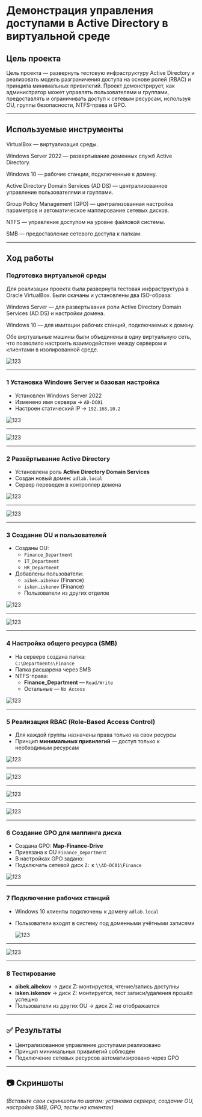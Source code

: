 # Демонстрация управления доступами в Active Directory в виртуальной среде

## Цель проекта
Цель проекта — развернуть тестовую инфраструктуру Active Directory и реализовать модель разграничения доступа на основе ролей (RBAC) и принципа минимальных привилегий.
Проект демонстрирует, как администратор может управлять пользователями и группами, предоставлять и ограничивать доступ к сетевым ресурсам, используя OU, группы безопасности, NTFS-права и GPO.

---

## Используемые инструменты

VirtualBox — виртуализация среды.

Windows Server 2022 — развертывание доменных служб Active Directory.

Windows 10 — рабочие станции, подключенные к домену.

Active Directory Domain Services (AD DS) — централизованное управление пользователями и группами.

Group Policy Management (GPO) — централизованная настройка параметров и автоматическое маппирование сетевых дисков.

NTFS — управление доступом на уровне файловой системы.

SMB — предоставление сетевого доступа к папкам. 

---

## Ход работы

### Подготовка виртуальной среды
Для реализации проекта была развернута тестовая инфраструктура в Oracle VirtualBox.
Были скачаны и установлены два ISO-образа:

Windows Server — для развертывания роли Active Directory Domain Services (AD DS) и настройки домена.

Windows 10 — для имитации рабочих станций, подключаемых к домену.

Обе виртуальные машины были объединены в одну виртуальную сеть, что позволило настроить взаимодействие между сервером и клиентами в изолированной среде.

![123](https://github.com/erbaevy/YunusSecurityLab/blob/main/active-directory/screenshots/0-vb-server-client.png)

---

### 1 Установка Windows Server и базовая настройка
- Установлен Windows Server 2022
- Изменено имя сервера → `AD-DC01`
- Настроен статический IP → `192.168.10.2`

![123](https://github.com/erbaevy/YunusSecurityLab/blob/main/active-directory/screenshots/1-iso-install.png)

---

![123](https://github.com/erbaevy/YunusSecurityLab/blob/main/active-directory/screenshots/2-ip-settings.png)


---

### 2 Развёртывание Active Directory
- Установлена роль **Active Directory Domain Services**
- Создан новый домен: `adlab.local`
- Сервер переведен в контроллер домена

![123](https://github.com/erbaevy/YunusSecurityLab/blob/main/active-directory/screenshots/3-adds.png)

---

![123](https://github.com/erbaevy/YunusSecurityLab/blob/main/active-directory/screenshots/4-adlab.png)


---

### 3 Создание OU и пользователей
- Созданы OU:
  - `Finance_Department`
  - `IT_Department`
  - `HR_Department`
- Добавлены пользователи:
  - `aibek.aibekov` (Finance)
  - `isken.iskenov` (Finance)
  - Пользователи из других отделов

![123](https://github.com/erbaevy/YunusSecurityLab/blob/main/active-directory/screenshots/5-create-ou.png)

---

![123](https://github.com/erbaevy/YunusSecurityLab/blob/main/active-directory/screenshots/6-create-group-ou.png)

---

### 4 Настройка общего ресурса (SMB)
- На сервере создана папка:  
  `C:\Departments\Finance`
- Папка расшарена через SMB
- NTFS-права:
  - **Finance_Department** — `Read/Write`
  - Остальные — `No Access`

 ![123](https://github.com/erbaevy/YunusSecurityLab/blob/main/active-directory/screenshots/6-create-users-in-group.png)

---

### 5 Реализация RBAC (Role-Based Access Control)
- Для каждой группы назначены права только на свои ресурсы
- Принцип **минимальных привилегий** — доступ только к необходимым ресурсам

![123](https://github.com/erbaevy/YunusSecurityLab/blob/main/active-directory/screenshots/8-permission-folder-dep-fn.png)

---

![123](https://github.com/erbaevy/YunusSecurityLab/blob/main/active-directory/screenshots/10-security-finwrite.png)

---

![123](https://github.com/erbaevy/YunusSecurityLab/blob/main/active-directory/screenshots/11-aibekov-permission.png)

---

![123](https://github.com/erbaevy/YunusSecurityLab/blob/main/active-directory/screenshots/12-permission.png)

---

### 6 Создание GPO для маппинга диска
- Создана GPO: **Map-Finance-Drive**
- Привязана к OU `Finance_Department`
- В настройках GPO задано:
- Подключать сетевой диск `Z:` к `\\AD-DC01\Finance`

![123](https://github.com/erbaevy/YunusSecurityLab/blob/main/active-directory/screenshots/9-security-finread.png)

---

### 7 Подключение рабочих станций
- Windows 10 клиенты подключены к домену `adlab.local`
- Пользователи входят в систему под доменными учётными записями

  ![123](https://github.com/erbaevy/YunusSecurityLab/blob/main/active-directory/screenshots/13-command-isken.png)
  
---

  ![123](https://github.com/erbaevy/YunusSecurityLab/blob/main/active-directory/screenshots/14-test-iskenov.png)


---

### 8 Тестирование
- **aibek.aibekov** → диск Z: монтируется, чтение/запись доступны
- **isken.iskenov** → диск Z: монтируется, тест записи/удаления прошёл успешно
- Пользователи из других OU → диск Z: не отображается

---

## ✅ Результаты
- Централизованное управление доступами реализовано
- Принцип минимальных привилегий соблюден
- Подключение сетевых ресурсов автоматизировано через GPO

---

## 📷 Скриншоты
*(Вставьте свои скриншоты по шагам: установка сервера, создание OU, настройка SMB, GPO, тесты на клиентах)*


